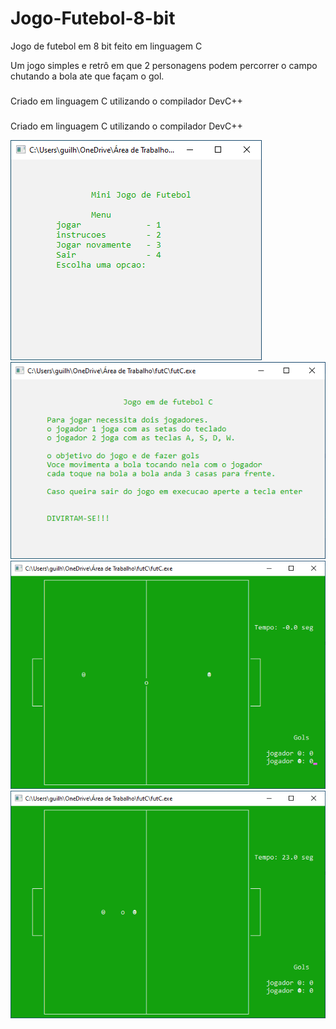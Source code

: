 # Jogo-Futebol-8-bit
Jogo de futebol em 8 bit feito em linguagem C

<p align="left">Um jogo simples e retrô em que 2 personagens podem percorrer o campo chutando a bola ate que façam o gol.</p>

###

<p align="left">Criado em linguagem C utilizando o compilador DevC++</p>

###
<p align="left">Criado em linguagem C utilizando o compilador DevC++</p>
<div align="left">
  <img src="https://github.com/gui-celino/Jogo-Futebol-8-bit/blob/main/imagens-jogo/tela-inicial.png"/>
</div>
<div align="left">
  <img src="https://github.com/gui-celino/Jogo-Futebol-8-bit/blob/main/imagens-jogo/instrucoes-jogo.png"/>
</div>

<div align="left">
  <img src="https://github.com/gui-celino/Jogo-Futebol-8-bit/blob/main/imagens-jogo/jogo-comecando.png"/>
</div>

<div align="left">
  <img src="https://github.com/gui-celino/Jogo-Futebol-8-bit/blob/main/imagens-jogo/jogando.png"/>
</div>
